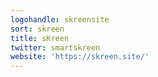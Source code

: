 ```yaml
---
logohandle: skreensite
sort: skreen
title: sKreen
twitter: smartskreen
website: 'https://skreen.site/'
---
```

